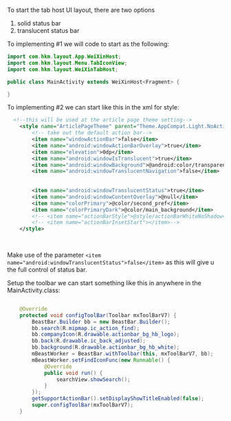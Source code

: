 To start the tab host UI layout, there are two options
1. solid status bar
2. translucent status bar


To implementing #1 we will code to start as the following:

```java
import com.hkm.layout.App.WeiXinHost;
import com.hkm.layout.Menu.TabIconView;
import com.hkm.layout.WeiXinTabHost;

public class MainActivity extends WeiXinHost<Fragment> {

}

```


To implementing #2 we can start like this in the xml for style:

```xml
  <!--this will be used at the article page theme setting-->
    <style name="ArticlePageTheme" parent="Theme.AppCompat.Light.NoActionBar">
        <!-- take out the default action bar-->
        <item name="windowActionBar">false</item>
        <item name="android:windowActionBarOverlay">true</item>
        <item name="elevation">0dp</item>
        <item name="android:windowIsTranslucent">true</item>
        <item name="android:windowBackground">@android:color/transparent</item>
        <item name="android:windowTranslucentNavigation">false</item>
        
        
        <item name="android:windowTranslucentStatus">true</item>
        <item name="android:windowContentOverlay">@null</item>
        <item name="colorPrimary">@color/second_pref</item>
        <item name="colorPrimaryDark">@color/main_background</item>
        <!-- <item name="actionBarStyle">@style/actionBarWhiteNoShadow</item>-->
        <!-- <item name="actionBarInsetStart"></item>-->
    </style>
    
    
```

Make use of the parameter ```<item name="android:windowTranslucentStatus">false</item>``` as this will give u the full control of status bar.

Setup the toolbar we can start something like this in anywhere in the MainActivity.class:

```java

    @Override
    protected void configToolBar(Toolbar mxToolBarV7) {
        BeastBar.Builder bb = new BeastBar.Builder();
        bb.search(R.mipmap.ic_action_find);
        bb.companyIcon(R.drawable.actionbar_bg_hb_logo);
        bb.back(R.drawable.ic_back_adjusted);
        bb.background(R.drawable.actionbar_bg_hb_white);
        mBeastWorker = BeastBar.withToolbar(this, mxToolBarV7, bb);
        mBeastWorker.setFindIconFunc(new Runnable() {
            @Override
            public void run() {
                searchView.showSearch();
            }
        });
        getSupportActionBar().setDisplayShowTitleEnabled(false);
        super.configToolBar(mxToolBarV7);
    }
    
    
```
